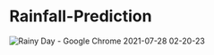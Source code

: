# Rainfall-Prediction

![Rainy Day - Google Chrome 2021-07-28 02-20-23](https://user-images.githubusercontent.com/75041273/127225796-42dbda09-8e3b-44b0-a159-3654c087b3a8.gif)
